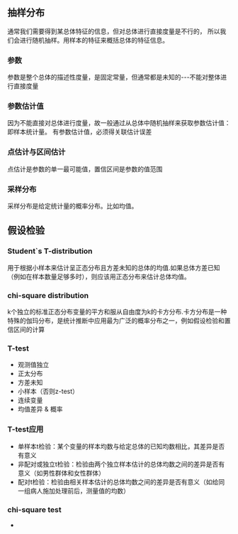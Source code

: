 ## 抽样分布
通常我们需要得到某总体特征的信息，但对总体进行直接度量是不行的， 所以我们会进行随机抽样。用样本的特征来概括总体的特征信息。
### 参数
参数是整个总体的描述性度量，是固定常量，但通常都是未知的---不能对整体进行直接度量
### 参数估计值
因为不能直接对总体进行度量，故一般通过从总体中随机抽样来获取参数估计值：即样本统计量。 有参数估计值，必须得关联估计误差
### 点估计与区间估计
点估计是参数的单一最可能值，置信区间是参数的值范围
### 采样分布
采样分布是给定统计量的概率分布。比如均值。

## 假设检验
### Student`s T-distribution
用于根据小样本来估计呈正态分布且方差未知的总体的均值.如果总体方差已知（例如在样本数量足够多时），则应该用正态分布来估计总体均值。
### chi-square distribution
k个独立的标准正态分布变量的平方和服从自由度为k的卡方分布.卡方分布是一种特殊的伽玛分布，是统计推断中应用最为广泛的概率分布之一，例如假设检验和置信区间的计算

### T-test
- 观测值独立
- 正太分布
- 方差未知
- 小样本（否则z-test）
- 连续变量
- 均值差异 & 概率
### T-test应用
- 单样本t检验：某个变量的样本均数与给定总体的已知均数相比，其差异是否有意义  
- 非配对或独立t检验：检验由两个独立样本估计的总体均数之间的差异是否有意义（如男性群体和女性群体）
- 配对t检验：检验由相关样本估计的总体均数之间的差异是否有意义（如给同一组病人施加处理前后，测量值的均数）
### chi-square test
- 